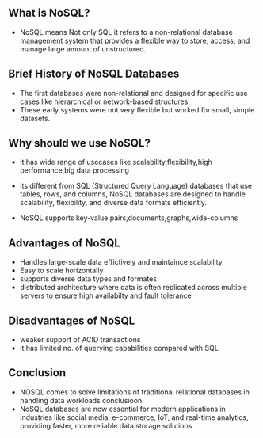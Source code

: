 ## What is NoSQL?

* NoSQL means Not only SQL it refers to a non-relational database management system that provides a flexible way to store, access, and manage large amount of unstructured.


## Brief History of NoSQL Databases

* The first databases were non-relational and designed for specific use cases like hierarchical or network-based structures
* These early systems were not very flexible but worked for small, simple datasets.

## Why should we use NoSQL?
* it has wide range of usecases like scalability,flexibility,high performance,big data processing

* its different from SQL (Structured Query Language) databases that use tables, rows, and columns, NoSQL databases are designed to handle scalability, flexibility, and diverse data formats efficiently.

* NoSQL supports key-value pairs,documents,graphs,wide-columns

## Advantages of NoSQL

* Handles large-scale data effictively and maintaince scalability
* Easy to scale horizontally
* supports diverse data types and formates
* distributed architecture where data is often replicated across multiple servers to ensure high availabilty and fault tolerance

## Disadvantages of NoSQL

* weaker support of ACID transactions
* it has limited no. of querying capabilities compared with SQL

## Conclusion

* NOSQL comes to solve limitations of traditional relational databases in handling data workloads
conclusioon
* NoSQL databases are now essential for modern applications in industries like social media, e-commerce, IoT, and real-time analytics, providing faster, more reliable data storage solutions
